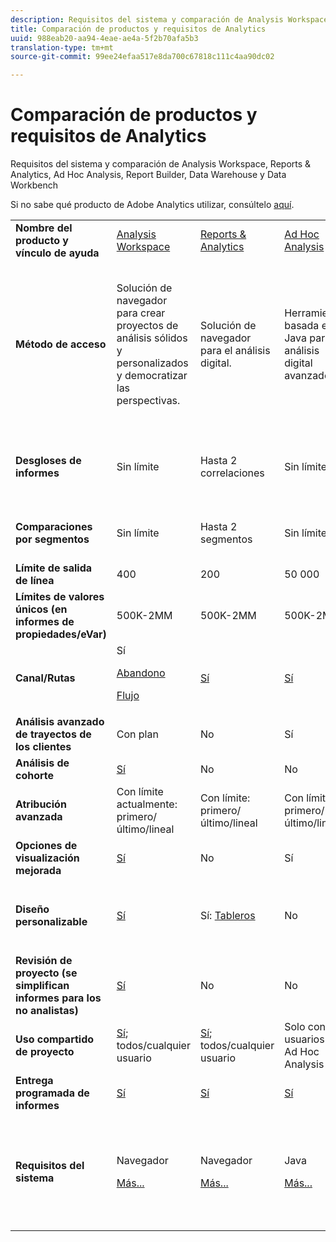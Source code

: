 ```yaml
---
description: Requisitos del sistema y comparación de Analysis Workspace, Reports & Analytics, Ad Hoc Analysis, Report Builder, Data Warehouse y Data Workbench
title: Comparación de productos y requisitos de Analytics
uuid: 988eab20-aa94-4eae-ae4a-5f2b70afa5b3
translation-type: tm+mt
source-git-commit: 99ee24efaa517e8da700c67818c111c4aa90dc02

---
```



# Comparación de productos y requisitos de Analytics

Requisitos del sistema y comparación de Analysis Workspace, Reports &amp; Analytics, Ad Hoc Analysis, Report Builder, Data Warehouse y Data Workbench

Si no sabe qué producto de Adobe Analytics utilizar, consúltelo [aquí](/help/admin/c-analytics-product-comparison/which-analytics-tool.md).

<table id="table_8A42BE3253024552A170F6471B1E4D1D"> 
 <tbody> 
  <tr> 
   <td> <b>Nombre del producto y vínculo de ayuda</b> </td> 
   <td> <a href="https://marketing.adobe.com/resources/help/es_ES/analytics/analysis-workspace/"> Analysis Workspace </a> </td> 
   <td> <a href="https://marketing.adobe.com/resources/help/es_ES/sc/user/index.html"> Reports &amp; Analytics </a> </td> 
   <td> <a href="https://marketing.adobe.com/resources/help/es_ES/dsc/">Ad Hoc Analysis </a> </td> 
   <td> <a href="https://marketing.adobe.com/resources/help/es_ES/arb/index.html"> Report Builder </a> </td> 
   <td colname="col06"> <a href="https://marketing.adobe.com/resources/help/es_ES/reference/data_warehouse.html"> Data Warehouse </a> </td> 
   <td colname="col6"> <a href="https://docs.adobe.com/content/help/en/data-workbench/using/home.html"> Data Workbench </a> </td> 
  </tr> 
  <tr> 
   <td> <b>Método de acceso</b> </td> 
   <td> Solución de navegador para crear proyectos de análisis sólidos y personalizados y democratizar las perspectivas. </td> 
   <td> Solución de navegador para el análisis digital. </td> 
   <td> Herramienta basada en Java para el análisis digital avanzado. </td> 
   <td> El complemento de Excel le permite crear solicitudes personalizadas de datos de Informes y análisis y visualizarlos en Microsoft Excel. </td> 
   <td colname="col06"> La solución de navegador que genera informes en formato <span class="filepath">.csv</span>. Puede generar archivos de formato Tableau. </td> 
   <td colname="col6"> Herramienta de análisis multicanal avanzado, como modelado de atribución personalizado, análisis predictivo y análisis integral de clientes. </td> 
  </tr> 
  <tr> 
   <td> <b>Desgloses de informes</b> </td> 
   <td> Sin límite </td> 
   <td> Hasta 2 correlaciones </td> 
   <td> Sin límite </td> 
   <td> Hasta 2 correlaciones </td> 
   <td colname="col06"> Realiza desgloses completamente ampliados, ilimitados y por segmento. </td> 
   <td colname="col6"> Sin límite </td> 
  </tr> 
  <tr> 
   <td> <b>Comparaciones por segmentos</b> </td> 
   <td> Sin límite </td> 
   <td> Hasta 2 segmentos </td> 
   <td> Sin límite </td> 
   <td> Sin límite (pila de solicitud de datos) </td> 
   <td colname="col06"> 1 segmento. Admite varios segmentos (ilimitados). </td> 
   <td colname="col6"> Sin límite </td> 
  </tr> 
  <tr> 
   <td> <b>Límite de salida de línea</b> </td> 
   <td> 400 </td> 
   <td> 200 </td> 
   <td> 50 000 </td> 
   <td> 50 000 </td> 
   <td colname="col06"> Sin límite </td> 
   <td colname="col6"> Personalizable </td> 
  </tr> 
  <tr> 
   <td> <b>Límites de valores únicos (en informes de propiedades/eVar)</b> </td> 
   <td> 500K-2MM </td> 
   <td> 500K-2MM </td> 
   <td> 500K-2MM </td> 
   <td> 500K-2MM </td> 
   <td colname="col06"> Sin límite </td> 
   <td colname="col6"> Personalizable </td> 
  </tr> 
  <tr> 
   <td> <b>Canal/Rutas</b> </td> 
   <td> Sí <p> </p> <a href="https://marketing.adobe.com/resources/help/es_ES/analytics/analysis-workspace/fallout_flow.html"> Abandono </a> <p> <a href="https://marketing.adobe.com/resources/help/es_ES/analytics/analysis-workspace/flow.html"> Flujo </a> </p> </td> 
   <td> <a href="https://marketing.adobe.com/resources/help/es_ES/sc/user/reports.html"> Sí </a> </td> 
   <td> <a href="https://marketing.adobe.com/resources/help/es_ES/dsc/c_reports_paths.html"> Sí </a> </td> 
   <td> Sí </td> 
   <td colname="col06"> No </td> 
   <td colname="col6"> Sí </td> 
  </tr> 
  <tr> 
   <td> <b>Análisis avanzado de trayectos de los clientes</b> </td> 
   <td> Con plan </td> 
   <td> No </td> 
   <td> Sí </td> 
   <td> No </td> 
   <td colname="col06"> No </td> 
   <td colname="col6"> Sí </td> 
  </tr> 
  <tr> 
   <td> <b>Análisis de cohorte</b> </td> 
   <td> <a href="https://marketing.adobe.com/resources/help/es_ES/analytics/analysis-workspace/cohort_analysis.html"> Sí </a> </td> 
   <td> No </td> 
   <td> No </td> 
   <td> No </td> 
   <td colname="col06"> No </td> 
   <td colname="col6"> Sí </td> 
  </tr> 
  <tr> 
   <td> <b>Atribución avanzada</b> </td> 
   <td> Con límite actualmente: primero/último/lineal </td> 
   <td> Con límite: primero/último/lineal </td> 
   <td> Con límite: primero/último/lineal </td> 
   <td> Con límite: primero/último/lineal </td> 
   <td colname="col06"> Con límite: primero/último/lineal </td> 
   <td colname="col6"> Sí </td> 
  </tr> 
  <tr> 
   <td> <b>Opciones de visualización mejorada</b> </td> 
   <td> <a href="https://marketing.adobe.com/resources/help/es_ES/analytics/analysis-workspace/analysis-workspace-features.html"> Sí </a> </td> 
   <td> No </td> 
   <td> Sí </td> 
   <td> Sí </td> 
   <td colname="col06"> No </td> 
   <td colname="col6"> Sí </td> 
  </tr> 
  <tr> 
   <td> <b>Diseño personalizable</b> </td> 
   <td> <a href="https://marketing.adobe.com/resources/help/es_ES/analytics/analysis-workspace/analysis-workspace-features.html"> Sí </a> </td> 
   <td> Sí: <a href="https://marketing.adobe.com/resources/help/es_ES/sc/user/dashboard.html">Tableros </a> </td> 
   <td> No </td> 
   <td> <a href="https://marketing.adobe.com/resources/help/es_ES/arb/configure_the_custom_layout.html"> Sí </a> </td> 
   <td colname="col06"> <p> Se ordenan resultados por desglose o métricas. </p> </td> 
   <td colname="col6"> Sí </td> 
  </tr> 
  <tr> 
   <td> <b>Revisión de proyecto (se simplifican informes para los no analistas)</b> </td> 
   <td> <a href="https://marketing.adobe.com/resources/help/es_ES/analytics/analysis-workspace/curate.html"> Sí </a> </td> 
   <td> No </td> 
   <td> No </td> 
   <td> Sí </td> 
   <td colname="col06"> No </td> 
   <td colname="col6"> Sí </td> 
  </tr> 
  <tr> 
   <td> <b>Uso compartido de proyecto</b> </td> 
   <td> <a href="https://marketing.adobe.com/resources/help/es_ES/analytics/analysis-workspace/curate.html"> Sí</a>; todos/cualquier usuario </td> 
   <td> <a href="https://marketing.adobe.com/resources/help/es_ES/sc/user/scheduling.html"> Sí</a>; todos/cualquier usuario </td> 
   <td> Solo con usuarios de Ad Hoc Analysis </td> 
   <td> Sí; todos/cualquier usuario </td> 
   <td colname="col06"> No </td> 
   <td colname="col6"> Sí </td> 
  </tr> 
  <tr> 
   <td> <b>Entrega programada de informes</b> </td> 
   <td> <a href="https://marketing.adobe.com/resources/help/es_ES/analytics/analysis-workspace/schedule-projects.html"> Sí </a> </td> 
   <td> <a href="https://marketing.adobe.com/resources/help/es_ES/sc/user/scheduling.html"> Sí </a> </td> 
   <td> <a href="https://marketing.adobe.com/resources/help/es_ES/dsc/c_schedule.html"> Sí </a> </td> 
   <td> <a href="https://marketing.adobe.com/resources/help/es_ES/arb/schedule_report_requests.html"> Sí </a> </td> 
   <td colname="col06"> Sí </td> 
   <td colname="col6"> Sí </td> 
  </tr> 
  <tr> 
   <td> <b>Requisitos del sistema</b> </td> 
   <td> <p>Navegador </p> <p> <a href="https://marketing.adobe.com/resources/help/es_ES/sc/user/requirements.html"> Más... </a> </p> </td> 
   <td> <p>Navegador </p> <p> <a href="https://marketing.adobe.com/resources/help/es_ES/sc/user/requirements.html"> Más... </a> </p> </td> 
   <td> <p>Java </p> <p> <a href="https://marketing.adobe.com/resources/help/es_ES/dsc/c_sys_reqs.html"> Más... </a> </p> </td> 
   <td> <p>Windows, MS Excel </p> <p> <a href="https://marketing.adobe.com/resources/help/es_ES/arb/system_requirements.html"> Más... </a> </p> </td> 
   <td colname="col06"> Navegador y programa para abrir archivos <span class="filepath">.csv</span> como MS Excel. Puede generar archivos de formato Tableau. </td> 
   <td colname="col6"> Windows de 64 bits, adaptador de gráficos adecuado para OpenGL 3.2 (<u><a href="https://marketing.adobe.com/resources/help/en_US/insight/install/c_Data_Workbench_Client_install.html">Más…</a></u>) </td> 
  </tr> 
 </tbody> 
</table>

